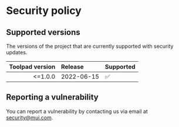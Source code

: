 # Security policy

## Supported versions

The versions of the project that are currently supported with security updates.

| Toolpad version | Release    | Supported          |
| --------------: | :--------- | :----------------- |
|         <=1.0.0 | 2022-06-15 | :white_check_mark: |

## Reporting a vulnerability

You can report a vulnerability by contacting us via email at [security@mui.com](mailto:security@mui.com).
